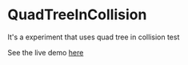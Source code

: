 # QuadTreeInCollision

It's a experiment that uses quad tree in collision test

See the live demo [here](http://undefined.im/)
